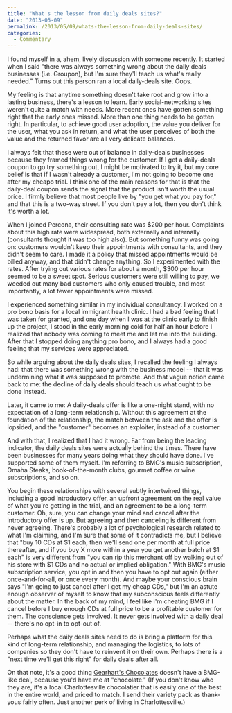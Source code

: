 ```yaml
---
title: "What's the lesson from daily deals sites?"
date: "2013-05-09"
permalink: /2013/05/09/whats-the-lesson-from-daily-deals-sites/
categories:
  - Commentary
---
```

I found myself in a, ahem, lively discussion with someone recently. It started when I said "there was always something wrong about the daily deals businesses (i.e. Groupon), but I'm sure they'll teach us what's really needed." Turns out this person ran a local daily-deals site. Oops.

My feeling is that anytime something doesn't take root and grow into a lasting business, there's a lesson to learn. Early social-networking sites weren't quite a match with needs. More recent ones have gotten something right that the early ones missed. More than one thing needs to be gotten right. In particular, to achieve good user adoption, the value you deliver for the user, what you ask in return, and what the user perceives of both the value and the returned favor are all very delicate balances.

I always felt that these were out of balance in daily-deals businesses because they framed things wrong for the customer. If I get a daily-deals coupon to go try something out, I might be motivated to try it, but my core belief is that if I wasn't already a customer, I'm not going to become one after my cheapo trial. I think one of the main reasons for that is that the daily-deal coupon sends the signal that the product isn't worth the usual price. I firmly believe that most people live by "you get what you pay for," and that this is a two-way street. If you don't pay a lot, then you don't think it's worth a lot.

When I joined Percona, their consulting rate was $200 per hour. Complaints about this high rate were widespread, both externally and internally (consultants thought it was too high also). But something funny was going on: customers wouldn't keep their appointments with consultants, and they didn't seem to care. I made it a policy that missed appointments would be billed anyway, and that didn't change anything. So I experimented with the rates. After trying out various rates for about a month, $300 per hour seemed to be a sweet spot. Serious customers were still willing to pay, we weeded out many bad customers who only caused trouble, and most importantly, a lot fewer appointments were missed.

I experienced something similar in my individual consultancy. I worked on a pro bono basis for a local immigrant health clinic. I had a bad feeling that I was taken for granted, and one day when I was at the clinic early to finish up the project, I stood in the early morning cold for half an hour before I realized that nobody was coming to meet me and let me into the building. After that I stopped doing anything pro bono, and I always had a good feeling that my services were appreciated.

So while arguing about the daily deals sites, I recalled the feeling I always had: that there was something wrong with the business model -- that it was undermining what it was supposed to promote. And that vague notion came back to me: the decline of daily deals should teach us what ought to be done instead.

Later, it came to me: A daily-deals offer is like a one-night stand, with no expectation of a long-term relationship. Without this agreement at the foundation of the relationship, the match between the ask and the offer is lopsided, and the "customer" becomes an exploiter, instead of a customer.

And with that, I realized that I had it wrong. Far from being the leading indicator, the daily deals sites were actually behind the times. There have been businesses for many years doing what they should have done. I've supported some of them myself. I'm referring to BMG's music subscription, Omaha Steaks, book-of-the-month clubs, gourmet coffee or wine subscriptions, and so on.

You begin these relationships with several subtly intertwined things, including a good introductory offer, an upfront agreement on the real value of what you're getting in the trial, and an agreement to be a long-term customer. Oh, sure, you can change your mind and cancel after the introductory offer is up. But agreeing and then canceling is different from never agreeing. There's probably a lot of psychological research related to what I'm claiming, and I'm sure that some of it contradicts me, but I believe that "buy 10 CDs at $1 each, then we'll send one per month at full price thereafter, and if you buy X more within a year you get another batch at $1 each" is very different from "you can rip this merchant off by walking out of his store with $1 CDs and no actual or implied obligation." With BMG's music subscription service, you opt in and then you have to opt out again (either once-and-for-all, or once every month). And maybe your conscious brain says "I'm going to just cancel after I get my cheap CDs," but I'm an astute enough observer of myself to know that my subconscious feels differently about the matter. In the back of my mind, I feel like I'm cheating BMG if I cancel before I buy enough CDs at full price to be a profitable customer for them. The conscience gets involved. It never gets involved with a daily deal -- there's no opt-in to opt-out of.

Perhaps what the daily deals sites need to do is bring a platform for this kind of long-term relationship, and managing the logistics, to lots of companies so they don't have to reinvent it on their own. Perhaps there is a "next time we'll get this right" for daily deals after all.

On that note, it's a good thing [Gearhart's Chocolates][1] doesn't have a BMG-like deal, because you'd have me at "chocolate." (If you don't know who they are, it's a local Charlottesville chocolatier that is easily one of the best in the entire world, and priced to match. I send their variety pack as thank-yous fairly often. Just another perk of living in Charlottesville.)

 [1]: http://gearhartschocolates.com/
